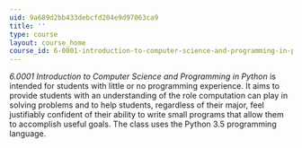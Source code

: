 ```yaml
---
uid: 9a689d2bb433debcfd204e9d97063ca9
title: ''
type: course
layout: course_home
course_id: 6-0001-introduction-to-computer-science-and-programming-in-python-fall-2016
---
```

_6.0001 Introduction to Computer Science and Programming in Python_ is intended for students with little or no programming experience. It aims to provide students with an understanding of the role computation can play in solving problems and to help students, regardless of their major, feel justifiably confident of their ability to write small programs that allow them to accomplish useful goals. The class uses the Python 3.5 programming language.
